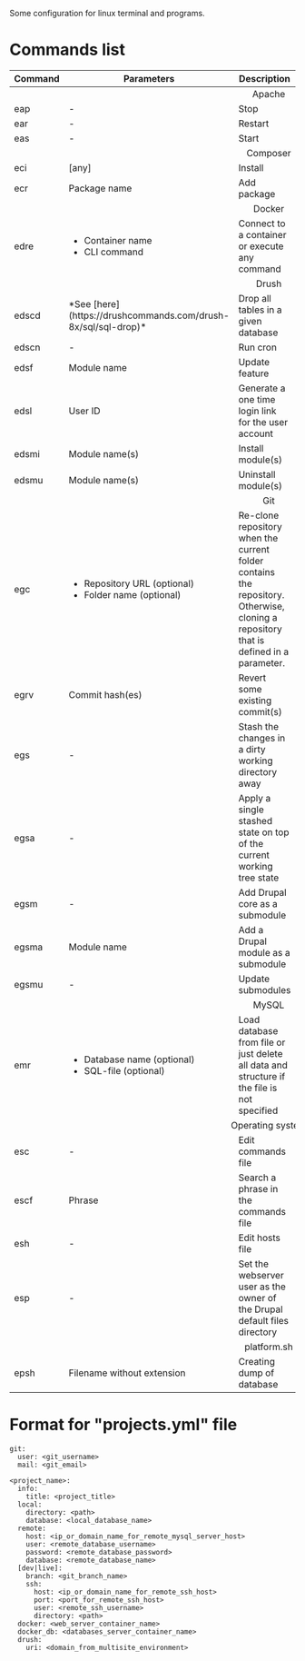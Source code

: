 Some configuration for linux terminal and programs.

# Commands list
<table>
  <thead>
    <tr>
      <th>Command</th>
      <th>Parameters</th>
      <th>Description</th>
      <th>Example</th>
    </tr>
  </thead>
  <tbody>
    <tr>
      <td colspan="4" align="center">Apache</td>
    </tr>
    <tr>
      <td>eap</td>
      <td>-</td>
      <td>Stop</td>
      <td>eap</td>
    </tr>
    <tr>
      <td>ear</td>
      <td>-</td>
      <td>Restart</td>
      <td>ear</td>
    </tr>
    <tr>
      <td>eas</td>
      <td>-</td>
      <td>Start</td>
      <td>eas</td>
    </tr>
    <tr>
      <td colspan="4" align="center">Composer</td>
    </tr>
    <tr>
      <td>eci</td>
      <td>[any]</td>
      <td>Install</td>
      <td>eci --no-dev</td>
    </tr>
    <tr>
      <td>ecr</td>
      <td>Package name</td>
      <td>Add package</td>
      <td>ecr&nbsp;chmez/d8:^0.8</td>
    </tr>
    <tr>
      <td colspan="4" align="center">Docker</td>
    </tr>
    <tr>
      <td>edre</td>
      <td>
        <ul>
          <li>Container name</li>
          <li>CLI command</li>
        </ul>
      </td>
      <td>Connect to a container or execute any command</td>
      <td>edre myproject_web pwd</td>
    </tr>
    <tr>
      <td colspan="4" align="center">Drush</td>
    </tr>
    <tr>
      <td>edscd</td>
      <td>*See [here](https://drushcommands.com/drush-8x/sql/sql-drop)*</td>
      <td>Drop all tables in a given database</td>
      <td>edscd --database=drupal</td>
    </tr>
    <tr>
      <td>edscn</td>
      <td>-</td>
      <td>Run cron</td>
      <td>edscn</td>
    </tr>
    <tr>
      <td>edsf</td>
      <td>Module name</td>
      <td>Update feature</td>
      <td>edsf mymodule_blocks</td>
    </tr>
    <tr>
      <td>edsl</td>
      <td>User ID</td>
      <td>Generate a one time login link for the user account</td>
      <td>edsl 10</td>
    </tr>
    <tr>
      <td>edsmi</td>
      <td>Module name(s)</td>
      <td>Install module(s)</td>
      <td>edsmi taxonomy</td>
    </tr>
    <tr>
      <td>edsmu</td>
      <td>Module name(s)</td>
      <td>Uninstall module(s)</td>
      <td>edsmu ban</td>
    </tr>
    <tr>
      <td colspan="4" align="center">Git</td>
    </tr>
    <tr>
      <td>egc</td>
      <td>
        <ul>
          <li>Repository URL (optional)</li>
          <li>Folder name (optional)</li>
        </ul>
      </td>
      <td>Re-clone repository when the current folder contains the repository. Otherwise, cloning a repository that is defined in a parameter.</td>
      <td>egc https://github.com/chmez/configs.git configs</td>
    </tr>
    <tr>
      <td>egrv</td>
      <td>Commit hash(es)</td>
      <td>Revert some existing commit(s)</td>
      <td>egrv 1a4e902815b1619bcf2cc9a284e57c6650ef4098</td>
    </tr>
    <tr>
      <td>egs</td>
      <td>-</td>
      <td>Stash the changes in a dirty working directory away</td>
      <td>egs</td>
    </tr>
    <tr>
      <td>egsa</td>
      <td>-</td>
      <td>Apply a single stashed state on top of the current working tree state</td>
      <td>egsa</td>
    </tr>
    <tr>
      <td>egsm</td>
      <td>-</td>
      <td>Add Drupal core as a submodule</td>
      <td>egsm</td>
    </tr>
    <tr>
      <td>egsma</td>
      <td>Module name</td>
      <td>Add a Drupal module as a submodule</td>
      <td>egsma mymodule_blocks</td>
    </tr>
    <tr>
      <td>egsmu</td>
      <td>-</td>
      <td>Update submodules</td>
      <td>egsmu</td>
    </tr>
    <tr>
      <td colspan="4" align="center">MySQL</td>
    </tr>
    <tr>
      <td>emr</td>
      <td>
        <ul>
          <li>Database name (optional)</li>
          <li>SQL-file (optional)</li>
        </ul>
      </td>
      <td>Load database from file or just delete all data and structure if the file is not specified</td>
      <td>emr mydatabase dump.sql</td>
    </tr>
    <tr>
      <td colspan="4" align="center">Operating system</td>
    </tr>
    <tr>
      <td>esc</td>
      <td>-</td>
      <td>Edit commands file</td>
      <td>esc</td>
    </tr>
    <tr>
      <td>escf</td>
      <td>Phrase</td>
      <td>Search a phrase in the commands file</td>
      <td>escf edit</td>
    </tr>
    <tr>
      <td>esh</td>
      <td>-</td>
      <td>Edit hosts file</td>
      <td>esh</td>
    </tr>
    <tr>
      <td>esp</td>
      <td>-</td>
      <td>Set the webserver user as the owner of the Drupal default files directory</td>
      <td>esp</td>
    </tr>
    <tr>
      <td colspan="4" align="center">platform.sh</td>
    </tr>
    <tr>
      <td>epsh</td>
      <td>Filename without extension</td>
      <td>Creating dump of database</td>
      <td>epsh master</td>
    </tr>
  </tbody>
</table>

# Format for "projects.yml" file

```
git:
  user: <git_username>
  mail: <git_email>

<project_name>:
  info:
    title: <project_title>
  local:
    directory: <path>
    database: <local_database_name>
  remote:
    host: <ip_or_domain_name_for_remote_mysql_server_host>
    user: <remote_database_username>
    password: <remote_database_password>
    database: <remote_database_name>
  [dev|live]:
    branch: <git_branch_name>
    ssh:
      host: <ip_or_domain_name_for_remote_ssh_host>
      port: <port_for_remote_ssh_host>
      user: <remote_ssh_username>
      directory: <path>
  docker: <web_server_container_name>
  docker_db: <databases_server_container_name>
  drush:
    uri: <domain_from_multisite_environment>
```
